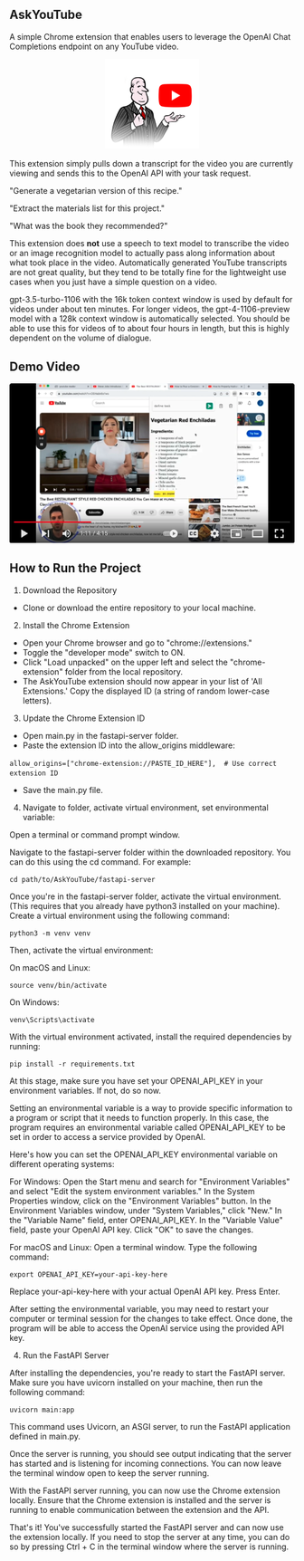## AskYouTube
A simple Chrome extension that enables users to leverage the OpenAI Chat Completions endpoint on any YouTube video.

<p align="center" width="100%">
    <img width="33%" src="/askyoutube.png">
</p>

This extension simply pulls down a transcript for the video you are currently viewing and sends this to the OpenAI API with your task request. 

"Generate a vegetarian version of this recipe."

"Extract the materials list for this project."

"What was the book they recommended?"

This extension does **not** use a speech to text model to transcribe the video or an image recognition model to actually pass along information about what took place in the video. Automatically generated YouTube transcripts are not great quality, but they tend to be totally fine for the lightweight use cases when you just have a simple question on a video.  

gpt-3.5-turbo-1106 with the 16k token context window is used by default for videos under about ten minutes. For longer videos, the gpt-4-1106-preview model with a 128k context window is automatically selected. You should be able to use this for videos of to about four hours in length, but this is highly dependent on the volume of dialogue. 


## Demo Video

[![AskYouTube demo](/demo%20screenhot.png 'AskYouTube demo')](https://youtu.be/M1zq9NKIcbw?t=54)

## How to Run the Project

1. Download the Repository
- Clone or download the entire repository to your local machine.

2. Install the Chrome Extension
- Open your Chrome browser and go to "chrome://extensions."
- Toggle the "developer mode" switch to ON.
- Click "Load unpacked" on the upper left and select the "chrome-extension" folder from the local repository.
- The AskYouTube extension should now appear in your list of 'All Extensions.' Copy the displayed ID (a string of random lower-case letters).

3. Update the Chrome Extension ID
- Open main.py in the fastapi-server folder.
- Paste the extension ID into the allow_origins middleware:

```allow_origins=["chrome-extension://PASTE_ID_HERE"],  # Use correct extension ID```

- Save the main.py file.

4. Navigate to folder, activate virtual environment, set environmental variable:

Open a terminal or command prompt window.

Navigate to the fastapi-server folder within the downloaded repository. You can do this using the cd command. For example:

```
cd path/to/AskYouTube/fastapi-server
```

Once you're in the fastapi-server folder, activate the virtual environment. (This requires that you already have python3 installed on your machine). Create a virtual environment using the following command:

```
python3 -m venv venv
```

Then, activate the virtual environment:

On macOS and Linux:
```
source venv/bin/activate
```

On Windows:
```
venv\Scripts\activate
```

With the virtual environment activated, install the required dependencies by running:

```
pip install -r requirements.txt
```

At this stage, make sure you have set your OPENAI_API_KEY in your environment variables. If not, do so now.

Setting an environmental variable is a way to provide specific information to a program or script that it needs to function properly. In this case, the program requires an environmental variable called OPENAI_API_KEY to be set in order to access a service provided by OpenAI.

Here's how you can set the OPENAI_API_KEY environmental variable on different operating systems:

For Windows:
Open the Start menu and search for "Environment Variables" and select "Edit the system environment variables."
In the System Properties window, click on the "Environment Variables" button.
In the Environment Variables window, under "System Variables," click "New."
In the "Variable Name" field, enter OPENAI_API_KEY.
In the "Variable Value" field, paste your OpenAI API key.
Click "OK" to save the changes.

For macOS and Linux:
Open a terminal window.
Type the following command:
```
export OPENAI_API_KEY=your-api-key-here
```

Replace your-api-key-here with your actual OpenAI API key.
Press Enter.

After setting the environmental variable, you may need to restart your computer or terminal session for the changes to take effect. Once done, the program will be able to access the OpenAI service using the provided API key.


4. Run the FastAPI Server

After installing the dependencies, you're ready to start the FastAPI server. Make sure you have uvicorn installed on your machine, then run the following command:

```
uvicorn main:app
```

This command uses Uvicorn, an ASGI server, to run the FastAPI application defined in main.py. 

Once the server is running, you should see output indicating that the server has started and is listening for incoming connections. You can now leave the terminal window open to keep the server running.

With the FastAPI server running, you can now use the Chrome extension locally. Ensure that the Chrome extension is installed and the server is running to enable communication between the extension and the API.

That's it! You've successfully started the FastAPI server and can now use the extension locally. If you need to stop the server at any time, you can do so by pressing Ctrl + C in the terminal window where the server is running.
